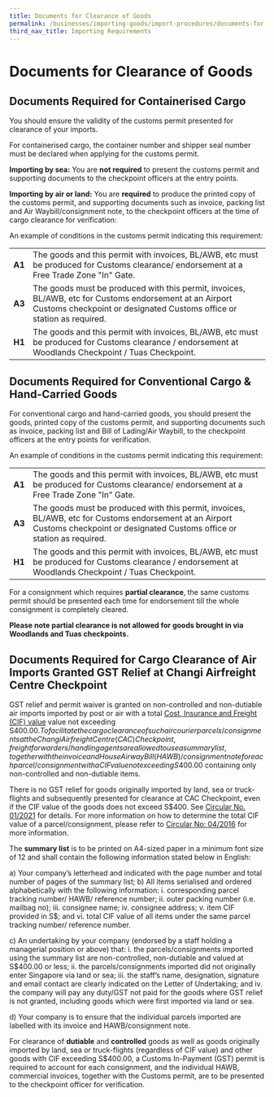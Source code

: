```yaml
---
title: Documents for Clearance of Goods
permalink: /businesses/importing-goods/import-procedures/documents-for-clearance-of-goods
third_nav_title: Importing Requirements
---
```


# Documents for Clearance of Goods

## Documents Required for Containerised Cargo

You should ensure the validity of the customs permit presented for clearance of your imports.

For containerised cargo, the container number and shipper seal number must be declared when applying for the customs permit.

**Importing by sea:** You are **not required** to present the customs permit and supporting documents to the checkpoint officers at the entry points.

**Importing by air or land:** You are **required** to produce the printed copy of the customs permit, and supporting documents such as invoice, packing list and Air Waybill/consignment note, to the checkpoint officers at the time of cargo clearance for verification:

An example of conditions in the customs permit indicating this requirement:

|  |  |
|--|--|
| **A1** |The goods and this permit with invoices, BL/AWB, etc must be produced for Customs clearance/ endorsement at a Free Trade Zone "In" Gate.|
|**A3**| The goods must be produced with this permit, invoices, BL/AWB, etc for Customs endorsement at an Airport Customs checkpoint or designated Customs office or station as required.|
|**H1**| The goods and this permit with invoices, BL/AWB, etc must be produced for Customs clearance / endorsement at Woodlands Checkpoint / Tuas Checkpoint.|

## Documents Required for Conventional Cargo & Hand-Carried Goods

For conventional cargo and hand-carried goods, you should present the goods, printed copy of the customs permit, and supporting documents such as invoice, packing list and Bill of Lading/Air Waybill, to the checkpoint officers at the entry points for verification.

An example of conditions in the customs permit indicating this requirement:

|  |  |
|--|--|
| **A1** |The goods and this permit with invoices, BL/AWB, etc must be produced for Customs clearance/ endorsement at a Free Trade Zone "In" Gate.
| **A3** |The goods must be produced with this permit, invoices, BL/AWB, etc for Customs endorsement at an Airport Customs checkpoint or designated Customs office or station as required.
| **H1** | The goods and this permit with invoices, BL/AWB, etc must be produced for Customs clearance / endorsement at Woodlands Checkpoint / Tuas Checkpoint.|

For a consignment which requires **partial clearance**, the same customs permit should be presented each time for endorsement till the whole consignment is completely cleared.

**Please note partial clearance is not allowed for goods brought in via Woodlands and Tuas checkpoints.**

## Documents Required for Cargo Clearance of Air Imports Granted GST Relief at Changi Airfreight Centre Checkpoint

GST relief and permit waiver is granted on non-controlled and non-dutiable air imports imported by post or air with a total [Cost, Insurance and Freight (CIF) value](/businesses/valuation-duties-taxes-fees/establishing-customs-value-for-imports) value not exceeding S$400.00. To facilitate the cargo clearance of such air courier parcels/consignments at the Changi Airfreight Centre (CAC) Checkpoint, freight forwarders/handling agents are allowed to use a summary list, together with the invoice and House Airway Bill (HAWB)/consignment note for each parcel/consignment with a CIF value not exceeding S$400.00 containing only non-controlled and non-dutiable items.  

There is no GST relief for goods originally imported by land, sea or truck-flights and subsequently presented for clearance at CAC Checkpoint, even if the CIF value of the goods does not exceed S$400.  See [Circular No. 01/2021](/news-and-media/circulars/2021-01-15-Circular012021.pdf) for details.  For more information on how to determine the total CIF value of a parcel/consignment, please refer to [Circular No: 04/2016](news-and-media/circulars/2016-03-16-Circular042016.pdf) for more information.

The **summary list** is to be printed on A4-sized paper in a minimum font size of 12 and shall contain the following information stated below in English:

a)	Your company’s letterhead and indicated with the page number and total number of pages of the summary list;
b)	All items serialised and ordered alphabetically with the following information:
i.	corresponding parcel tracking number/ HAWB/ reference number;
ii.	outer packing number (i.e. mailbag no);
iii.	consignee name;
iv.	consignee address;
v.	item CIF provided in S$; and
vi.	total CIF value of all items under the same parcel tracking number/ reference number.

c)	An undertaking by your company (endorsed by a staff holding a managerial position or above) that:
i.	the parcels/consignments imported using the summary list are non-controlled, non-dutiable and valued at S$400.00 or less;
ii.	the parcels/consignments imported did not originally enter Singapore via land or sea;
iii.	the staff’s name, designation, signature and email contact are clearly indicated on the Letter of Undertaking; and
iv.	the company will pay any duty/GST not paid for the goods where GST relief is not granted, including goods which were first imported via land or sea.

d)	Your company is to ensure that the individual parcels imported are labelled with its invoice and HAWB/consignment note.

For clearance of **dutiable** and **controlled** goods as well as goods originally imported by land, sea or truck-flights (regardless of CIF value) and other goods with CIF exceeding S$400.00, a Customs In-Payment (GST) permit is required to account for each consignment, and the individual HAWB, commercial invoices, together with the Customs permit, are to be presented to the checkpoint officer for verification.

